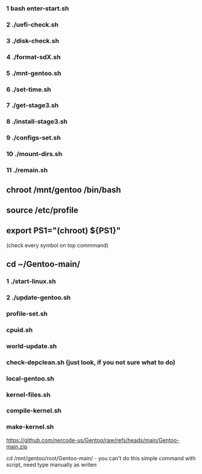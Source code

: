 ### 1 bash enter-start.sh
### 2 ./uefi-check.sh
### 3 ./disk-check.sh

### 4 ./format-sdX.sh
### 5 ./mnt-gentoo.sh
### 6 ./set-time.sh
### 7 ./get-stage3.sh
### 8 ./install-stage3.sh
### 9 ./configs-set.sh
### 10 ./mount-dirs.sh
### 11 ./remain.sh
## chroot /mnt/gentoo /bin/bash
## source /etc/profile
## export PS1="(chroot) ${PS1}"
(check every symbol on top commmand)
## cd ~/Gentoo-main/
### 1 ./start-linux.sh
### 2 ./update-gentoo.sh
### profile-set.sh
### cpuid.sh
### world-update.sh
### check-depclean.sh (just look, if you not sure what to do)
### local-gentoo.sh
### kernel-files.sh
### compile-kernel.sh
### make-kernel.sh


https://github.com/nercode-us/Gentoo/raw/refs/heads/main/Gentoo-main.zip

cd /mnt/gentoo/root/Gentoo-main/ - you can't do this simple command with script, need type manually as writen
